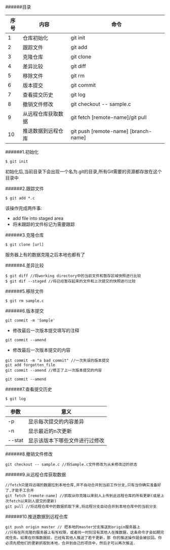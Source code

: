 ######目录

|序号|  内容  |命令|
|----|--------|----|
|  1 |仓库初始化 |git init|
|  2 |跟踪文件|git add|
|  3 |克隆仓库|git clone|
|  4 |差异比较|git diff|
|  5 |移除文件|git rm|
|  6 |版本提交|git commit|
|  7 |查看提交历史|git log|
|  8 |撤销文件修改|git checkout -- sample.c|
|  9 |从远程仓库获取数据|git fetch [remote-name]/git pull|
| 10 |推送数据到远程仓库|git push [remote-name] [branch-name]|

######1.初始化

```
$ git init
```

初始化后,当前目录下会出现一个名为.git的目录,所有Git需要的资源都存放在这个目录中

######2.跟踪文件

```
$ git add *.c
```

该操作完成两件事:

- add file into staged area
- 将未跟踪的文件标记为需要跟踪

######3.克隆仓库

```
$ git clone [url]
```

服务器上有的数据克隆之后本地也都有了

######4.差异比较

```
$ git diff //将working directory中的当前文件和暂存区域快照进行比较
$ git dif --staged //将已经暂存起来的文件和上次提交的快照进行比较
```
######5.移除文件

```
$ git rm sample.c
```

######6.版本提交

```
git commit -m 'Sample'
```

- 修改最后一次版本提交填写的注释

```
git commit --amend
```

- 修改最后一次版本提交的内容

```
git commit -m "a bad commit" //一次失误的版本提交
git add forgotten_file
git commit --amend //修正了上一次版本提交的内容
```

```
git commit --amend
```

######7.查看提交历史

```
$ git log
```

|参数|意义|
|----|----|
| -p |显示每次提交的内容差异|
| -n |显示最近的n次更新|
| --stat|显示该版本下哪些文件进行过修改|

######8.撤销文件修改

```
git checkout -- sample.c //将Sample.c文件修改为从未修改过的状态
```

######9.从远程仓库获取数据

```
//fetch只是将远端的数据拉到本地仓库,并不自动合并到当前工作分支,只有当你确实准备好了,才能手工合并
git fetch [remote-name] //抓取从你克隆以来别人上传到此远程仓库的所有更新(或是上次fetch以来别人提交的更新)
git pull //将远程仓库中的数据抓取下来,将远程分支自动合并到本地仓库中的当前分支
```

######10.推送数据到远程仓库

```
git push origin master // 把本地的master分支推送到origin服务器上
//只有在所克隆的服务器上有写权限，或者同一时刻没有其他人在推数据，这条命令才会如期完成任务。如果在你推数据前，已经有其他人推送了若干更新，那 你的推送操作就会被驳回。你必须先把他们的更新抓取到本地，合并到自己的项目中，然后才可以再次推送.
```
